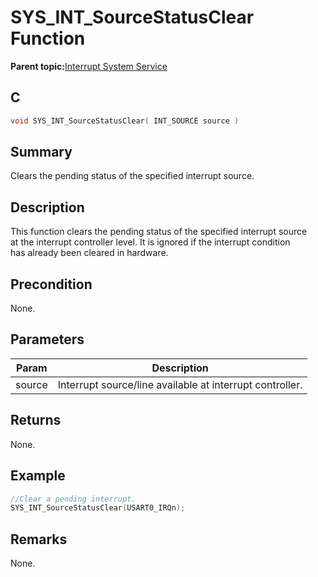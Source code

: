 # SYS\_INT\_SourceStatusClear Function

**Parent topic:**[Interrupt System Service](GUID-AB36B81D-DB1C-43F0-950E-1E302FC77832.md)

## C

```c
void SYS_INT_SourceStatusClear( INT_SOURCE source )
```

## Summary

Clears the pending status of the specified interrupt source.

## Description

This function clears the pending status of the specified interrupt source<br />at the interrupt controller level. It is ignored if the interrupt condition<br />has already been cleared in hardware.

## Precondition

None.

## Parameters

|Param|Description|
|-----|-----------|
|source|Interrupt source/line available at interrupt controller.|

## Returns

None.

## Example

```c
//Clear a pending interrupt.
SYS_INT_SourceStatusClear(USART0_IRQn);
```

## Remarks

None.


